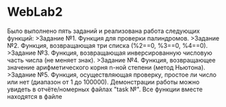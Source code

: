   # WebLab2
  Было выполнено пять заданий и реализована работа следующих функций:
    >Задание №1. Функция для проверки палиндромов.
    >Задание №2. Функция, возвращающая три списка (%2==0, %3==0, %4==0).
    >Задание №3. Функция, возвращающая инверсированную числовую часть числа (не меняет знак).
    >Задание №4. Функция, возвращающее значение арифметического корня n-ной степени (метод Ньютона).
    >Задание №5. Функция, осуществляющая проверку, простое ли число или нет (диапазон от 1 до 100000).
  Демонстрации работы можно увидеть в отчёте/номерных файлах "task №".
  Все функции вместе находятся в файле

